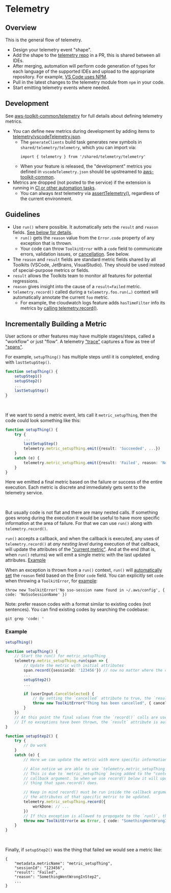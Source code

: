 # Telemetry

## Overview

This is the general flow of telemetry.

-   Design your telemetry event "shape".
-   Add the shape to the [telemetry repo](https://github.com/aws/aws-toolkit-common/blob/main/telemetry/definitions/commonDefinitions.json) in a PR, this is shared between all IDEs.
-   After merging, automation will perform code generation of types for each language of the supported IDEs and upload to the appropriate repository. For example, [VS Code uses NPM](https://www.npmjs.com/package/@aws-toolkits/telemetry).
-   Pull in the latest changes to the telemetry module from `npm` in your code.
-   Start emitting telemetry events where needed.

## Development

See [aws-toolkit-common/telemetry](https://github.com/aws/aws-toolkit-common/tree/main/telemetry#telemetry) for full details about defining telemetry metrics.

-   You can define new metrics during development by adding items to
    [telemetry/vscodeTelemetry.json](https://github.com/aws/aws-toolkit-vscode/blob/21ca0fca26d677f105caef81de2638b2e4796804/src/shared/telemetry/vscodeTelemetry.json).
    -   The `generateClients` build task generates new symbols in `shared/telemetry/telemetry`, which you can import via:
        ```
        import { telemetry } from '/shared/telemetry/telemetry'
        ```
    -   When your feature is released, the "development" metrics you defined in `vscodeTelemetry.json` should be upstreamed to [aws-toolkit-common](https://github.com/aws/aws-toolkit-common/blob/main/telemetry/definitions/commonDefinitions.json).
-   Metrics are dropped (not posted to the service) if the extension is running in [CI or other
    automation tasks](https://github.com/aws/aws-toolkit-vscode/blob/21ca0fca26d677f105caef81de2638b2e4796804/src/shared/vscode/env.ts#L71-L73).
    -   You can always _test_ telemetry via [assertTelemetry()](https://github.com/aws/aws-toolkit-vscode/blob/21ca0fca26d677f105caef81de2638b2e4796804/src/test/testUtil.ts#L164), regardless of the current environment.

## Guidelines

-   Use `run()` where possible. It automatically sets the `result` and `reason` fields. [See below for details](#incrementally-building-a-metric).
    -   `run()` gets the `reason` value from the `Error.code` property of any exception that is thrown.
    -   Your code can throw `ToolkitError` with a `code` field to communicate errors, validation issues, or [cancellation](https://github.com/aws/aws-toolkit-vscode/blob/06661f84530c6b5331579871d685515700b7767e/src/auth/sso/model.ts#L138). See below.
-   The `reason` and `result` fields are standard metric fields shared by all Toolkits (VSCode, JetBrains, VisualStudio).
    They should be used instead of special-purpose metrics or fields.
-   `result` allows the Toolkits team to monitor all features for potential regressions.
-   `reason` gives insight into the cause of a `result=Failed` metric.
-   `telemetry.record()` called during a `telemetry.foo.run(…)` context will automatically annotate the current `foo` metric.
    -   For example, the cloudwatch logs feature adds `hasTimeFilter` info its metrics by [calling telemetry.record()](https://github.com/aws/aws-toolkit-vscode/blob/06661f84530c6b5331579871d685515700b7767e/src/cloudWatchLogs/cloudWatchLogsUtils.ts#L21-L24).

## Incrementally Building a Metric

User actions or other features may have multiple stages/steps, called a "workflow" or just "flow". A telemetry ["trace"](https://opentelemetry.io/docs/concepts/signals/traces/) captures a flow as tree of ["spans"](https://opentelemetry.io/docs/concepts/signals/traces/#spans).

For example, `setupThing()` has multiple steps until it is completed, ending with `lastSetupStep()`.

```typescript
function setupThing() {
    setupStep1()
    setupStep2()
    ...
    lastSetupStep()
}
```

<br>

If we want to send a metric event, lets call it `metric_setupThing`, then the code could look something like this:

```typescript
function setupThing() {
    try {
        ...
        lastSetupStep()
        telemetry.metric_setupThing.emit({result: 'Succeeded', ...})
    }
    catch (e) {
        telemetry.metric_setupThing.emit({result: 'Failed', reason: 'Not Really Sure Why' ...})
    }
}
```

Here we emitted a final metric based on the failure or success of the entire execution. Each metric is discrete and immediately gets sent to the telemetry service.

<br>

But usually code is not flat and there are many nested calls. If something goes wrong during the execution it would be useful to have more specific information at the area of failure. For that we can use `run()` along with `telemetry.record()`.

`run()` accepts a callback, and when the callback is executed, any uses of `telemetry.record()` at _any nesting level_ during execution of that callback, will update the
attributes of the ["current metric"](https://github.com/aws/aws-toolkit-vscode/blob/13cb98d5315092ddc9eb5ba898e5f26810dada25/src/shared/telemetry/spans.ts#L233).
And at the end (that is, when `run()` returns) we will emit a single metric with the last updated attributes.
[Example](https://github.com/aws/aws-toolkit-vscode/blob/06661f84530c6b5331579871d685515700b7767e/src/cloudWatchLogs/cloudWatchLogsUtils.ts#L21-L24)

When an exception is thrown from a `run()` context, `run()` will [automatically set](https://github.com/aws/aws-toolkit-vscode/blob/a583825bec6cb68c4942fa60d185644833528532/src/shared/errors.ts#L273-L289)
the `reason` field based on the Error `code` field. You can explicitly set `code` when throwing
a `ToolkitError`, for [example](https://github.com/aws/aws-toolkit-vscode/blob/d08e59952a6c75a5c6c00fdc464e26750c0e85f5/src/auth/auth.ts#L530):

    throw new ToolkitError('No sso-session name found in ~/.aws/config', { code: 'NoSsoSessionName' })

Note: prefer reason codes with a format similar to existing codes (not sentences). You can find existing codes by searching the codebase:

    git grep 'code: '

### Example

```typescript
setupThing()

function setupThing() {
    // Start the run() for metric_setupThing
    telemetry.metric_setupThing.run(span => {
        // Update the metric with initial attributes
        span.record({sessionId: '123456'}) // now no matter where the control flow exits after this line in this method, this attribute will always be set
        ...
        setupStep2()
        ...

        if (userInput.CancelSelected) {
            // By setting the `cancelled` attribute to true, the `result` attribute will be set to Cancelled
            throw new ToolkitError("Thing has been cancelled", { cancelled: true})
        }
    })
    // At this point the final values from the `record()` calls are used to emit a the final metric.
    // If no exceptions have been thrown, the `result` attribute is automatically set to Success.
}

function setupStep2() {
    try {
        // Do work
    }
    catch (e) {
        // Here we can update the metric with more specific information regarding the failure.

        // Also notice we are able to use `telemetry.metric_setupThing` versus `span`.
        // This is due to `metric_setupThing` being added to the "context" from the above run()
        // callback argument. So when we use record() below it will update the same
        // thing that span.record() does.

        // Keep in mind record() must be run inside the callback argument of run() for
        // the attributes of that specific metric to be updated.
        telemetry.metric_setupThing.record({
            workDone: // ...
        })
        // If this exception is allowed to propogate to the `run()`, then the `result` will be automatically set to Failed and the `reason` to the `code` set here
        throw new ToolkitError(e as Error, { code: "SomethingWentWrongInStep2"})
    }
}
```

<br>

Finally, if `setupStep2()` was the thing that failed we would see a metric like:

```
{
    "metadata.metricName": "metric_setupThing",
    "sessionId": "123456",
    "result": "Failed",
    "reason": "SomethingWentWrongInStep2",
    ...
}
```
